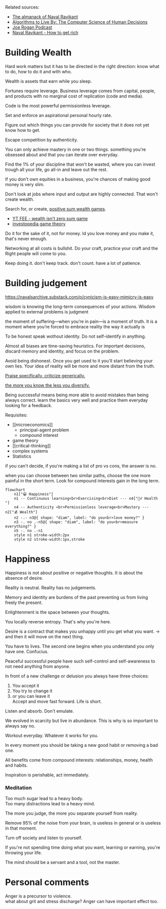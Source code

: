 Related sources:  
- [The almanack of Naval Ravikant](https://www.navalmanack.com/)  
- [Algorithms to Live By: The Computer Science of Human Decisions](https://www.amazon.it/Algorithms-live-Brian-Christian/dp/0007547994/ref=tmm_pap_swatch_0)  
- [Joe Rogan Podcast](https://youtu.be/3qHkcs3kG44?si=3b75F9aawTFUsl7G)  
- [Naval Ravikant - How to get rich](https://youtu.be/1-TZqOsVCNM?si=-tMaAm0btKGnon1p)  

# Building Wealth
Hard work matters but it has to be directed in the right direction: know what to do, how to do it and with who.

Wealth is assets that earn while you sleep.

Fortunes require leverage. Business leverage comes from capital, people, and products with no marginal cost of replication (code and media).

Code is the most powerful permissionless leverage.

Set and enforce an aspirational personal hourly rate.

Figure out which things you can provide for society that it does not yet know how to get.

Escape competition by authenticity.

You can only achieve mastery in one or two things. something you're obsessed about and that you can iterate over everyday.

Find the 1% of your discipline that won't be wasted, where you can invest trough all your life, go all-in and leave out the rest.

If you don't own equities in a business, you're chances of making good money is very slim.

Don't look at jobs where input and output are highly connected. That won't create wealth.

Search for, or create, [positive sum wealth games](https://youtu.be/7lSZQix6l3s?si=aAq4sePbesVpjgmp).  
- [YT FEE - wealth isn't zero sum game](https://youtu.be/rixbHbaWBuk?si=IoM8uzldhO7O4eFt)  
- [investopedia game theory](https://www.investopedia.com/terms/g/gametheory.asp)  


Do it for the sake of it, not for money. Id you love money and you make it, that's never enough.

Networking at all costs is bullshit. Do your craft, practice your craft and the Right people will come to you.

Keep doing it. don't keep track. don't count. have a lot of patience.


# Building judgement

https://navalsarchive.substack.com/p/cynicism-is-easy-mimicry-is-easy

wisdom is knowing the long-term consequences of your actions. Wisdom applied to external problems is judgment

the moment of suffering—when you’re in pain—is a moment of truth. It is a moment where you’re forced to embrace reality the way it actually is

To be honest speak wothout identity. Do not self-identify in anything. 

Almost all biases are time-saving heuristics. For important decisions, discard memory and identity, and focus on the problem.

Avoid being dishonest. Once you get used to it you'll start believing your own lies. Your idea of reality will be more and more distant from the truth.

[Praise specifically, criticize generically.]( https://home.workstory.team/post/praise-specifically-criticize-generally#:~:text=Praise%20by%20name%2C%20criticize%20by,the%20art%20of%20giving%20feedback.)

[the more you know the less you diversify. ](https://x.com/NavalismHQ/status/1793875574492139850)

Being successful means being more able to avoid mistakes than being always correct. 
learn the basics very well and practice them everyday looking for a feedback. 

Requisites:  
- [[microeconomics]]  
   - principal-agent problem  
   - compound interest   
- game theory  
- [[critical-thinking]]  
- complex systems   
- Statistics  

if you can't decide, if you're making a list of pro vs cons, the answer is no.

when you can choose between two similar paths, choose the one more painful in the short term. Look for compound interests gain in the long term.

```mermaid
flowchart
    n1["😁 Happiness"]
    n1 -- Continuous learning<br>Exercising<br>Diet --- n4["🧘‍♂️ Health "]
    n4 -- Authenticity <br>Permissionless leverage<br>Mastery --- n2["💰 Wealth"]
    n2 -.- n3@{ shape: "diam", label: "do you<br>love money?" }
    n3 -. no .-n5@{ shape: "diam", label: "do you<br>measure everything?" }
    n5 -. no .-n1
    style n1 stroke-width:2px
    style n2 stroke-width:1px,stroke

```

# Happiness
Happiness is not about positive or negative thoughts. It is about the absence of desire.

Reality is neutral.
Reality has no judgements.

Memory and identity are burdens of the past preventing us from living freely the present.

Enlightenment is the space between your thoughts.

You locally reverse entropy. That's why you're here.

Desire is a contract that makes you unhappy until you get what you want.
-> and then it will move on the next thing.

You have to lives. The second one begins when you understand you only have one.
Confucius.

Peaceful successful people have such self-control and self-awareness to not need anything from anyone.

In front of a new challenge or delusion you always have three choices:  
1. You accept it  
2. You try to change it  
3. or you can leave it  
Accept and move fast forward. Life is short.

Listen and absorb. Don't emulate.

We evolved in scarcity but live in abundance. This is why is so important to always say no.

Workout everyday. Whatever it works for you.

In every moment you should be taking a new good habit or removing a bad one.

All benefits come from compound interests: relationships, money, health and habits.

Inspiration is perishable, act immediately.
### Meditation
Too much sugar lead to a heavy body.  
Too many distractions lead to a heavy mind.

The more you judge, the more you separate yourself from reality.

Remove 95% of the noise from your brain, is useless in general or is useless in that moment.

Turn off society and listen to yourself.

If you're not spending time doing what you want, learning or earning, you're throwing your life.

The mind should be a servant and a tool, not the master.
# Personal comments
Anger is a precursor to violence.  
	what about grit and stress discharge? Anger can have important effect too.
	


